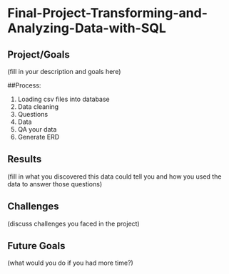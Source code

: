 # Final-Project-Transforming-and-Analyzing-Data-with-SQL

## Project/Goals
(fill in your description and goals here)

##Process:

1. Loading csv files into database
2. Data cleaning
3. Questions
4. Data
5. QA your data
6. Generate ERD 


## Results
(fill in what you discovered this data could tell you and how you used the data to answer those questions)

## Challenges 
(discuss challenges you faced in the project)

## Future Goals
(what would you do if you had more time?)










